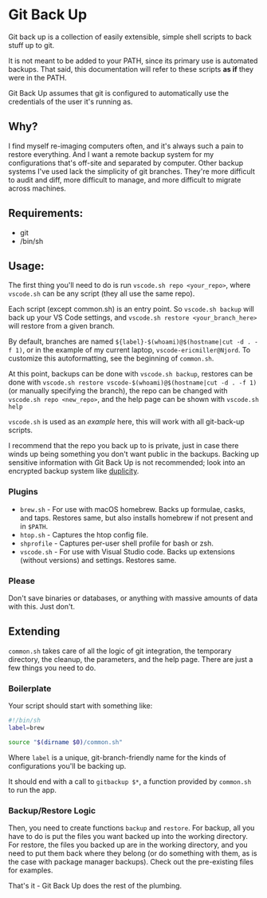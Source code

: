 # Git Back Up

Git back up is a collection of easily extensible, simple shell scripts to back stuff up to git.

It is not meant to be added to your PATH, since its primary use is automated backups. That said,
this documentation will refer to these scripts **as if** they were in the PATH.

Git Back Up assumes that git is configured to automatically use the credentials of the user it's
running as.

## Why?

I find myself re-imaging computers often, and it's always such a pain to restore everything. And
I want a remote backup system for my configurations that's off-site and separated by computer.
Other backup systems I've used lack the simplicity of git branches. They're more difficult to
audit and diff, more difficult to manage, and more difficult to migrate across machines. 

## Requirements:

* git
* /bin/sh

## Usage:

The first thing you'll need to do is run `vscode.sh repo <your_repo>`, where `vscode.sh` can be any
script (they all use the same repo).

Each script (except common.sh) is an entry point. So `vscode.sh backup` will back up your VS Code
settings, and `vscode.sh restore <your_branch_here>` will restore from a given branch.

By default, branches are named `${label}-$(whoami)@$(hostname|cut -d . -f 1)`, or in the example
of my current laptop, `vscode-ericmiller@Njord`. To customize this autoformatting, see the
beginning of `common.sh`.

At this point, backups can be done with `vscode.sh backup`, restores can be done with
`vscode.sh restore vscode-$(whoami)@$(hostname|cut -d . -f 1)` (or manually specifying the branch),
the repo can be changed with `vscode.sh repo <new_repo>`, and the help page can be shown with
`vscode.sh help`

`vscode.sh` is used as an *example* here, this will work with all git-back-up scripts.

I recommend that the repo you back up to is private, just in case there winds up being something
you don't want public in the backups. Backing up sensitive information with Git Back Up is not
recommended; look into an encrypted backup system like [duplicity](http://duplicity.nongnu.org/).

### Plugins

* `brew.sh` - For use with macOS homebrew. Backs up formulae, casks, and taps. Restores same, but also installs homebrew if not present and in `$PATH`.
* `htop.sh` - Captures the htop config file.
* `shprofile` - Captures per-user shell profile for bash or zsh.
* `vscode.sh` - For use with Visual Studio code. Backs up extensions (without versions) and settings. Restores same.

### Please

Don't save binaries or databases, or anything with massive amounts of data with this. Just don't.

## Extending

`common.sh` takes care of all the logic of git integration, the temporary directory, the cleanup,
the parameters, and the help page. There are just a few things you need to do.

### Boilerplate

Your script should start with something like:

```sh
#!/bin/sh
label=brew

source "$(dirname $0)/common.sh"
```

Where `label` is a unique, git-branch-friendly name for the kinds of configurations you'll be
backing up.

It should end with a call to `gitbackup $*`, a function provided by `common.sh` to run the app.

### Backup/Restore Logic

Then, you need to create functions `backup` and `restore`. For backup, all you have to do is put
the files you want backed up into the working directory. For restore, the files you backed up are
in the working directory, and you need to put them back where they belong (or do something with
them, as is the case with package manager backups). Check out the pre-existing files for examples.

That's it - Git Back Up does the rest of the plumbing.
